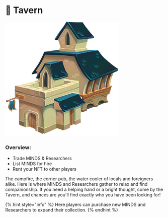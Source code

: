 # 🏨 Tavern

![](../../../.gitbook/assets/Tavern.png)

### Overview:

* Trade MINDS & Researchers
* List MINDS for hire
* Rent your NFT to other players

The campfire, the corner pub, the water cooler of locals and foreigners alike. Here is where MINDS and Researchers gather to relax and find companionship. If you need a helping hand or a bright thought, come by the Tavern, and chances are you'll find exactly who you have been looking for!

{% hint style="info" %}
Here players can purchase new MINDS and Researchers to expand their collection.
{% endhint %}
